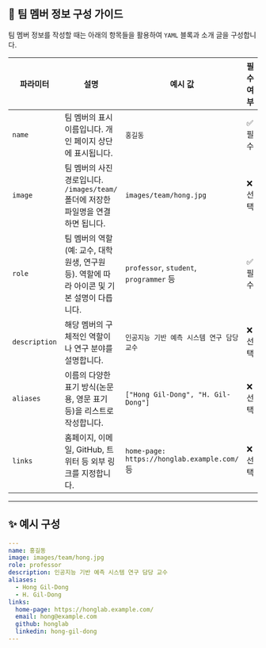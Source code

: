 ## 👤 팀 멤버 정보 구성 가이드

팀 멤버 정보를 작성할 때는 아래의 항목들을 활용하여 `YAML` 블록과 소개 글을 구성합니다.

| 파라미터       | 설명                                                                                       | 예시 값                                         | 필수 여부 |
|----------------|--------------------------------------------------------------------------------------------|--------------------------------------------------|-----------|
| `name`         | 팀 멤버의 표시 이름입니다. 개인 페이지 상단에 표시됩니다.                                   | `홍길동`                                         | ✅ 필수    |
| `image`        | 팀 멤버의 사진 경로입니다. `/images/team/` 폴더에 저장한 파일명을 연결하면 됩니다.          | `images/team/hong.jpg`                          | ❌ 선택    |
| `role`         | 팀 멤버의 역할 (예: 교수, 대학원생, 연구원 등). 역할에 따라 아이콘 및 기본 설명이 다릅니다. | `professor`, `student`, `programmer` 등         | ✅ 필수    |
| `description`  | 해당 멤버의 구체적인 역할이나 연구 분야를 설명합니다.                                       | `인공지능 기반 예측 시스템 연구 담당 교수`      | ❌ 선택    |
| `aliases`      | 이름의 다양한 표기 방식(논문용, 영문 표기 등)을 리스트로 작성합니다.                       | `["Hong Gil-Dong", "H. Gil-Dong"]`              | ❌ 선택    |
| `links`        | 홈페이지, 이메일, GitHub, 트위터 등 외부 링크를 지정합니다.                                 | `home-page: https://honglab.example.com/` 등    | ❌ 선택    |

---

## ✨ 예시 구성

```yaml
---
name: 홍길동
image: images/team/hong.jpg
role: professor
description: 인공지능 기반 예측 시스템 연구 담당 교수
aliases:
  - Hong Gil-Dong
  - H. Gil-Dong
links:
  home-page: https://honglab.example.com/
  email: hong@example.com
  github: honglab
  linkedin: hong-gil-dong
---
